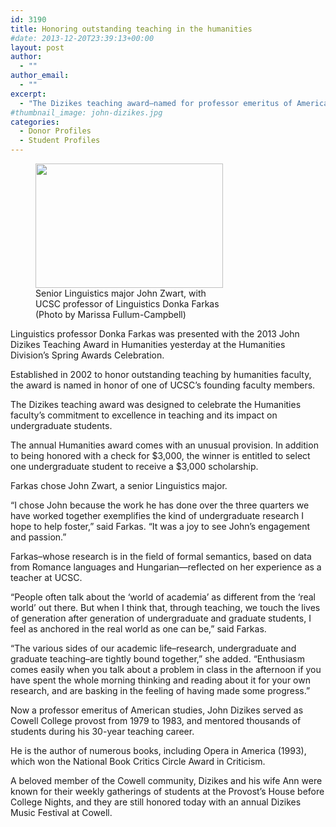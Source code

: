 ```yaml
---
id: 3190
title: Honoring outstanding teaching in the humanities
#date: 2013-12-20T23:39:13+00:00
layout: post
author:
  - ""
author_email:
  - ""
excerpt:
  - "The Dizikes teaching award—named for professor emeritus of American studies John Dizikes—celebrates the Humanities faculty's commitment to excellence in teaching and its impact on undergraduate students."
#thumbnail_image: john-dizikes.jpg
categories:
  - Donor Profiles
  - Student Profiles
---
```

<figure id="attachment_3191" style="width: 300px" class="wp-caption alignright"><img class="size-medium wp-image-3191" src="http://live-ucsc-giving.pantheonsite.io/wp-content/uploads/2017/09/donka-300x199.jpg" alt="" width="300" height="199" srcset="https://ucsc-giving.lndo.site/wp-content/uploads/2017/09/donka-300x199.jpg 300w, https://ucsc-giving.lndo.site/wp-content/uploads/2017/09/donka.jpg 325w" sizes="(max-width: 300px) 100vw, 300px" /><figcaption class="wp-caption-text">Senior Linguistics major John Zwart, with UCSC professor of Linguistics Donka Farkas (Photo by Marissa Fullum-Campbell)</figcaption></figure> 

Linguistics professor Donka Farkas was presented with the 2013 John Dizikes Teaching Award in Humanities yesterday at the Humanities Division&#8217;s Spring Awards Celebration.

Established in 2002 to honor outstanding teaching by humanities faculty, the award is named in honor of one of UCSC&#8217;s founding faculty members.

The Dizikes teaching award was designed to celebrate the Humanities faculty&#8217;s commitment to excellence in teaching and its impact on undergraduate students.

The annual Humanities award comes with an unusual provision. In addition to being honored with a check for $3,000, the winner is entitled to select one undergraduate student to receive a $3,000 scholarship.

Farkas chose John Zwart, a senior Linguistics major.

&#8220;I chose John because the work he has done over the three quarters we have worked together exemplifies the kind of undergraduate research I hope to help foster,&#8221; said Farkas. &#8220;It was a joy to see John&#8217;s engagement and passion.&#8221;

Farkas&#8211;whose research is in the field of formal semantics, based on data from Romance languages and Hungarian—reflected on her experience as a teacher at UCSC.

&#8220;People often talk about the &#8216;world of academia&#8217; as different from the &#8216;real world&#8217; out there. But when I think that, through teaching, we touch the lives of generation after generation of undergraduate and graduate students, I feel as anchored in the real world as one can be,&#8221; said Farkas.

&#8220;The various sides of our academic life–research, undergraduate and graduate teaching–are tightly bound together,&#8221; she added. &#8220;Enthusiasm comes easily when you talk about a problem in class in the afternoon if you have spent the whole morning thinking and reading about it for your own research, and are basking in the feeling of having made some progress.&#8221;

Now a professor emeritus of American studies, John Dizikes served as Cowell College provost from 1979 to 1983, and mentored thousands of students during his 30-year teaching career.

He is the author of numerous books, including Opera in America (1993), which won the National Book Critics Circle Award in Criticism.

A beloved member of the Cowell community, Dizikes and his wife Ann were known for their weekly gatherings of students at the Provost&#8217;s House before College Nights, and they are still honored today with an annual Dizikes Music Festival at Cowell.